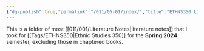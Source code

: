 ```yaml
---
{"dg-publish":true,"permalink":"/011/05-01/index/","title":"ETHNS350 Literature"}
---
```


This is a folder of most [[011/001/Literature Notes\|literature notes]] that I took for [[Tags/ETHNS350\|Ethnic Studies 350]] for the **Spring 2024** semester, excluding those in chaptered books.